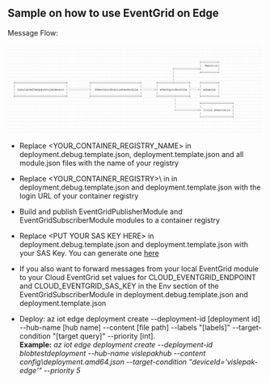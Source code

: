 ## Sample on how to use EventGrid on Edge

Message Flow:

![Diagram](content/diagram.PNG)

                                                                                
- Replace \<YOUR_CONTAINER_REGISTRY_NAME\> in deployment.debug.template.json, deployment.template.json and all module.json files with the name of your registry
- Replace \<YOUR_CONTAINER_REGISTRY>\ in in deployment.debug.template.json and deployment.template.json with the login URL of your container registry
- Build and publish EventGridPublisherModule and EventGridSubscriberModule modules to a container registry
- Replace \<PUT YOUR SAS KEY HERE\> in deployment.debug.template.json and deployment.template.json with your SAS Key. You can generate one [here](https://generate.plus/en/base64?gp_base64_base%5Blength%5D=64)

- If you also want to forward messages from your local EventGrid module to your Cloud EventGrid set values for CLOUD_EVENTGRID_ENDPOINT and     CLOUD_EVENTGRID_SAS_KEY in the Env section of the EventGridSubscriberModule in deployment.debug.template.json and deployment.template.json

- Deploy: az iot edge deployment create --deployment-id [deployment id] --hub-name [hub name] --content [file path] --labels "[labels]" --target-condition "[target query]" --priority [int].  
**Example:** *az iot edge deployment create --deployment-id blobtestdeployment --hub-name vislepakhub --content config\deployment.amd64.json --target-condition "deviceId='vislepak-edge'" --priority 5*